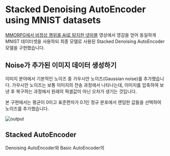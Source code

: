 # Stacked Denoising AutoEncoder using MNIST datasets

[MMORPG에서 비정상 행위를 AI로 탐지한 넷마블](https://youtu.be/2Kxnufo54UU?si=nWyloU729j5ajAJC) 영상에서 영감을 얻어 동일하게 MNIST 데이터셋을 사용하되 최종 모델로 사용된 Stacked Denoising AutoEncoder 모델을 구현했습니다. 

## Noise가 추가된 이미지 데이터 생성하기
이미지 분야에서 기본적인 노이즈 중 가우시안 노이즈(Gaussian noise)를 추가했습니다.
가우시안 노이즈는 보통 이미지의 전송 과정에서 나타나는데, 이미지를 압축하여 보낸 후 복구하는 과정에서 원래의 픽셀값이 아닌 오차가 생기는 것입니다.

본 구현에서는 평균이 0이고 표준편차가 0.1인 정규 분포에서 랜덤한 값들을 선택하여 노이즈를 추가했습니다.

![output](https://github.com/cku7808/Stacked-denoising-AE/assets/66200628/40ce495f-8bba-4209-b8aa-65c01e0b0667)

## Stacked AutoEncoder
Denoising AutoEncoder와 Basic AutoEncoder의 
